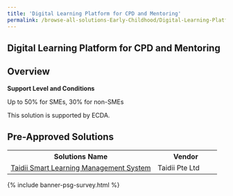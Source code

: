 ```yaml
---
title: 'Digital Learning Platform for CPD and Mentoring'
permalink: /browse-all-solutions-Early-Childhood/Digital-Learning-Platform-for-CPD-and-Mentoring
---
```


## Digital Learning Platform for CPD and Mentoring
## Overview

**Support Level and Conditions**

Up to 50% for SMEs, 30% for non-SMEs

This solution is supported by ECDA.

## Pre-Approved Solutions

<table>
<tr>
<th style='width: auto;'><b>Solutions Name</b></th>
<th style='width: 30%;'><b>Vendor</b></th>
</tr>
<tr>
<td><a href='/productivity-solutions-grant/solutionrepo/201304337W-Td-Smrt-Lrnng-MGT-Systm-EC' target='_blank'>Taidii Smart Learning Management System</a><br></td>
<td>Taidii Pte Ltd</td>
</tr>
</table>

{% include banner-psg-survey.html %}
